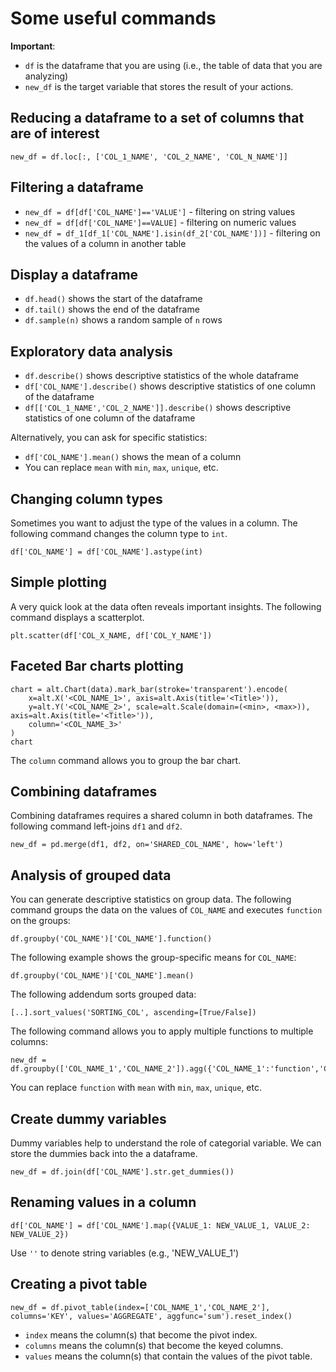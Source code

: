 # Some useful commands

**Important**: 
* `df` is the dataframe that you are using (i.e., the table of data that you are analyzing)
* `new_df` is the target variable that stores the result of your actions.

## Reducing a dataframe to a set of columns that are of interest
```
new_df = df.loc[:, ['COL_1_NAME', 'COL_2_NAME', 'COL_N_NAME']]
```

## Filtering a dataframe
* `new_df = df[df['COL_NAME']=='VALUE']` - filtering on string values
* `new_df = df[df['COL_NAME']==VALUE]` - filtering on numeric values
* `new_df = df_1[df_1['COL_NAME'].isin(df_2['COL_NAME'])]` - filtering on the values of a column in another table 


## Display a dataframe
* `df.head()` shows the start of the dataframe
* `df.tail()` shows the end of the dataframe
* `df.sample(n)` shows a random sample of `n` rows

## Exploratory data analysis
* `df.describe()` shows descriptive statistics of the whole dataframe
* `df['COL_NAME'].describe()` shows descriptive statistics of one column of the dataframe
* `df[['COL_1_NAME','COL_2_NAME']].describe()` shows descriptive statistics of one column of the dataframe

Alternatively, you can ask for specific statistics:
* `df['COL_NAME'].mean()` shows the mean of a column
* You can replace `mean` with `min`, `max`, `unique`, etc.

## Changing column types
Sometimes you want to adjust the type of the values in a column. The following command changes the column type to `int`.
```
df['COL_NAME'] = df['COL_NAME'].astype(int)
```

## Simple plotting
A very quick look at the data often reveals important insights. The following command displays a scatterplot.
```
plt.scatter(df['COL_X_NAME, df['COL_Y_NAME'])
```

## Faceted Bar charts plotting
```
chart = alt.Chart(data).mark_bar(stroke='transparent').encode(
    x=alt.X('<COL_NAME_1>', axis=alt.Axis(title='<Title>')),
    y=alt.Y('<COL_NAME_2>', scale=alt.Scale(domain=(<min>, <max>)), axis=alt.Axis(title='<Title>')),
    column='<COL_NAME_3>'
)
chart
```
The `column` command allows you to group the bar chart.

## Combining dataframes
Combining dataframes requires a shared column in both dataframes. The following command left-joins `df1` and `df2`.
```
new_df = pd.merge(df1, df2, on='SHARED_COL_NAME', how='left')
```

## Analysis of grouped data
You can generate descriptive statistics on group data. The following command groups the data on the values of `COL_NAME` and executes `function` on the groups:
```
df.groupby('COL_NAME')['COL_NAME'].function()
```

The following example shows the group-specific means for `COL_NAME`:
```
df.groupby('COL_NAME')['COL_NAME'].mean()
```

The following addendum sorts grouped data:
```
[..].sort_values('SORTING_COL', ascending=[True/False])
```

The following command allows you to apply multiple functions to multiple columns:
```
new_df = df.groupby(['COL_NAME_1','COL_NAME_2']).agg({'COL_NAME_1':'function','COL_NAME_2':'function'})
```

You can replace `function` with `mean` with `min`, `max`, `unique`, etc.

## Create dummy variables
Dummy variables help to understand the role of categorial variable. We can store the dummies back into the a dataframe.
```
new_df = df.join(df['COL_NAME'].str.get_dummies())
```

## Renaming values in a column
```
df['COL_NAME'] = df['COL_NAME'].map({VALUE_1: NEW_VALUE_1, VALUE_2: NEW_VALUE_2})
```
Use `''` to denote string variables (e.g., 'NEW_VALUE_1')

## Creating a pivot table
```
new_df = df.pivot_table(index=['COL_NAME_1','COL_NAME_2'], columns='KEY', values='AGGREGATE', aggfunc='sum').reset_index()
```
* `index` means the column(s) that become the pivot index.
* `columns` means the column(s) that become the keyed columns.
* `values` means the column(s) that contain the values of the pivot table.




